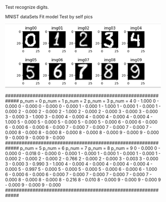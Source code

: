 Test recognize digits.

MNIST dataSets
Fit model
Test by self pics


![Alt text](./Test_imgs/digits_test.png?raw=true "Title")


<th>#############################################################</th>
<th>p_num = 0    p_num = 1    p_num = 2    p_num = 3    p_num = 4</th>       
<th>0 - 1.000    0 - 0.000    0 - 0.000    0 - 0.000    0 - 0.000</th>  
</table>  
1 - 0.000    1 - 1.000    1 - 0.000    1 - 0.000    1 - 0.000    
2 - 0.000    2 - 0.000    2 - 1.000    2 - 0.000    2 - 0.000    
3 - 0.000    3 - 0.000    3 - 0.000    3 - 1.000    3 - 0.000    
4 - 0.000    4 - 0.000    4 - 0.000    4 - 0.000    4 - 1.000    
5 - 0.000    5 - 0.000    5 - 0.000    5 - 0.000    5 - 0.000    
6 - 0.000    6 - 0.000    6 - 0.000    6 - 0.000    6 - 0.000    
7 - 0.000    7 - 0.000    7 - 0.000    7 - 0.000    7 - 0.000    
8 - 0.000    8 - 0.000    8 - 0.000    8 - 0.000    8 - 0.000    
9 - 0.000    9 - 0.000    9 - 0.000    9 - 0.000    9 - 0.000    
#############################################################
p_num = 5    p_num = 6      p_num = 7  p_num =  8  p_num =  9
0 - 0.000    0 - 0.000    0 - 0.018    0 - 0.000    0 - 0.000
1 - 0.000    1 - 0.000    1 - 0.000    1 - 0.000    1 - 0.000
2 - 0.000    2 - 0.000    2 - 0.766    2 - 0.000    2 - 0.000
3 - 0.003    3 - 0.000    3 - 0.000    3 - 0.990    3 - 1.000
4 - 0.000    4 - 0.000    4 - 0.000    4 - 0.000    4 - 0.000
5 - 0.997    5 - 0.000    5 - 0.000    5 - 0.000    5 - 0.000
6 - 0.000    6 - 1.000    6 - 0.000    6 - 0.000    6 - 0.000
7 - 0.000    7 - 0.000    7 - 0.000    7 - 0.000    7 - 0.000
8 - 0.000    8 - 0.000    8 - 0.216    8 - 0.010    8 - 0.000
9 - 0.000    9 - 0.000    9 - 0.000    9 - 0.000    9 - 0.000
#############################################################